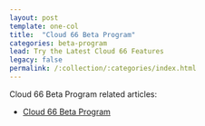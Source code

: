 ```yaml
---
layout: post
template: one-col
title:  "Cloud 66 Beta Program"
categories: beta-program
lead: Try the Latest Cloud 66 Features
legacy: false
permalink: /:collection/:categories/index.html
---
```


Cloud 66 Beta Program related articles:

- [Cloud 66 Beta Program](cloud-66-beta-program.html)


